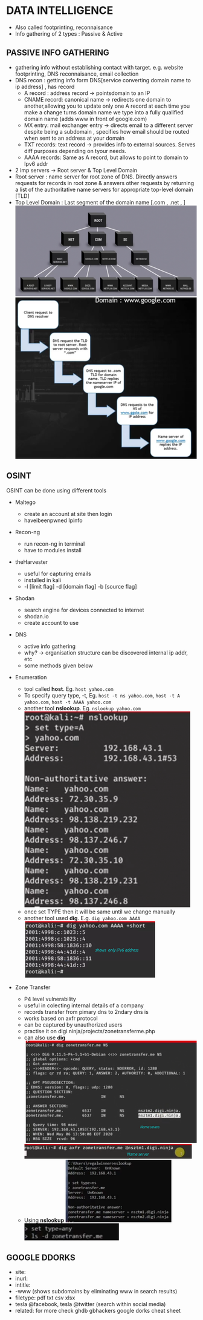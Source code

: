 # DATA INTELLIGENCE
- Also called footprinting, reconnaisance
- Info gathering of 2 types : Passive & Active

## PASSIVE INFO GATHERING
- gathering info without establishing contact with target. e.g. website footprinting, DNS reconnaisance, email collection
- DNS recon : getting info form DNS[service converting domain name to ip address] , has record
   - A record : address record -> pointsdomain to an IP
   - CNAME record: canonical name -> redirects one domain to another,allowing you to update only one A record at each time you make a change       turns domain name we type into a fully qualified domain name (adds www in front of google.com)
   - MX entry:  mail exchanger entry -> directs email to a different server despite being a subdomain ,    specifies how email should be routed when sent to an address at your domain
   - TXT records:  text record -> provides info to external sources. Serves diff purposes depending on tyour needs.
   - AAAA records:  Same as A record, but allows to point to domain to Ipv6 addr
- 2 imp servers -> Root server & Top Level Domain
- Root server :  name server for root zone of DNS. Directly answers requests for records in root zone & answers other requests by returning a list of the authoritative name servers for appropriate top-level domain [TLD]
- Top Level Domain :  Last segment of the domain name [.com , .net , ]
![root server tree](tld-dns-tree.png)  
![dns flowchart](dns-flowchart.png)  

## OSINT
OSINT can be done using different tools
- Maltego
   - create an account at site then login
   - haveibeenpwned Ipinfo  
- Recon-ng
   - run recon-ng in terminal
   - have to modules install
- theHarvester
   - useful for capturing emails
   - installed in kali
   - -l [limit flag] 		-d [domain flag]	-b [source flag]

- Shodan
   - search engine for devices connected to internet 
   - shodan.io
   - create account to use
- DNS
   - active info gathering
   - why? -> organisation structure can be discovered internal ip addr, etc
   - some methods given below
- Enumeration
   - tool called **host**. Eg. `host yahoo.com`
   - To specify query type, -t, Eg. `host -t ns yahoo.com`, `host -t A yahoo.com`, `host -t AAAA yahoo.com`
   - another tool **nslookup**. Eg. `nslookup yahoo.com`  
   ![nslookup output](nslookup-output.png)
   - once set TYPE then it will be same until we change manually
   - another tool used **dig**. E.g. `dig yahoo.com AAAA`
   ![dig output](dig-output.png)
- Zone Transfer
   - P4 level vulnerability
   - useful in colecting internal details of a company
   - records transfer from pimary dns to 2ndary dns is
   - works based on axfr protocol
   - can be captured by unauthorized users
   - practise it on digi.ninja/projects/zonetransferme.php
   - can also use **dig**
   ![dig zonetransfer 1](dig-zonetransfer.png)  
   ![dig zonetransfer 2](dig-zonetransfer-2.png)  
   - Using **nslookup**
   ![nslookup zonetransfer](nslookup-zonetransfer.png)
   ![nslookup zonetransfer 2](nslookup-zonetransfer-2.png)

## GOOGLE DDORKS
- site:
- inurl:
- intitle:
- -www  (shows subdomains by eliminating www in search results)
- filetype:	pdf	txt	csv	xlsx
- tesla @facebook, tesla @twitter (search within social media)
- related:
for more check ghdb
gbhackers google dorks cheat sheet
